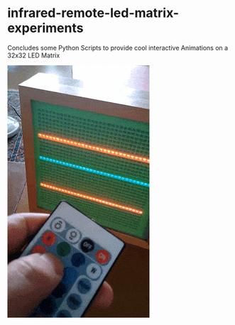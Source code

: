 # infrared-remote-led-matrix-experiments
Concludes some Python Scripts to provide cool interactive Animations on a 32x32 LED Matrix


![](/resources/gif_01.gif)
